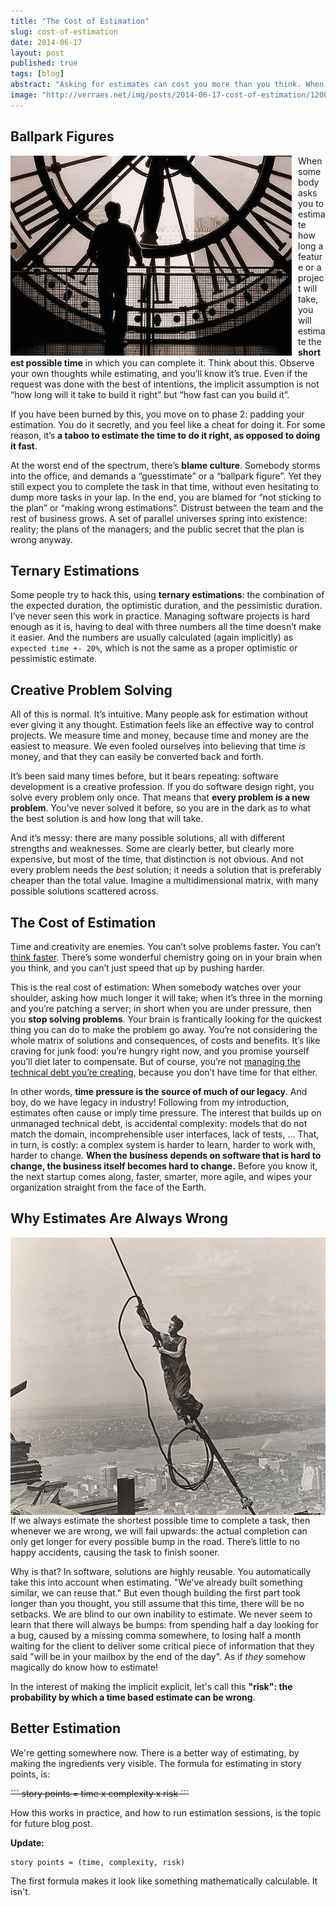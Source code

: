 ```yaml
---
title: "The Cost of Estimation"
slug: cost-of-estimation
date: 2014-06-17
layout: post
published: true
tags: [blog]
abstract: "Asking for estimates can cost you more than you think. When you do estimate, take into account time, complexity, and risk."
image: "http://verraes.net/img/posts/2014-06-17-cost-of-estimation/1200521270Hine_Icarus_575.jpg"
---
```




## Ballpark Figures

<img style="float:left;margin-right: 10px" src="/img/posts/2014-06-17-cost-of-estimation/78704029_3e0e8cf027_z.jpg" alt="Risk">

When somebody asks you to estimate how long a feature or a project will take, you will estimate the **shortest possible time** in which you can complete it. Think about this. Observe your own thoughts while estimating, and you’ll know it’s true. Even if the request was done with the best of intentions, the implicit assumption is not “how long will it take to build it right” but “how fast can you build it”.

If you have been burned by this, you move on to phase 2: padding your estimation. You do it secretly, and you feel like a cheat for doing it. For some reason, it’s **a taboo to estimate the time to do it right, as opposed to doing it fast**.

At the worst end of the spectrum, there’s **blame culture**. Somebody storms into the office, and demands a “guesstimate” or a “ballpark figure”. Yet they still expect you to complete the task in that time, without even hesitating to dump more tasks in your lap. In the end, you are blamed for “not sticking to the plan” or “making wrong estimations”. Distrust between the team and the rest of business grows. A set of parallel universes spring into existence: reality; the plans of the managers; and the public secret that the plan is wrong anyway.

## Ternary Estimations

Some people try to hack this, using **ternary estimations**: the combination of the expected duration, the optimistic duration, and the pessimistic duration. I’ve never seen this work in practice. Managing software projects is hard enough as it is, having to deal with three numbers all the time doesn’t make it easier. And the numbers are usually calculated (again implicitly) as `expected time +- 20%`, which is not the same as a proper optimistic or pessimistic estimate.

## Creative Problem Solving

All of this is normal. It’s intuitive. Many people ask for estimation without ever giving it any thought. Estimation feels like an effective way to control projects. We measure time and money, because time and money are the easiest to measure. We even fooled ourselves into believing that time _is_ money, and that they can easily be converted back and forth.

It’s been said many times before, but it bears repeating: software development is a creative profession. If you do software  design right, you solve every problem only once. That means that **every problem is a new problem**. You’ve never solved it before, so you are in the dark as to what the best solution is and how long that will take.

And it’s messy: there are many possible solutions, all with different strengths and weaknesses. Some are clearly better, but clearly more expensive, but most of the time, that distinction is not obvious. And not every problem needs the *best* solution; it needs a solution that is preferably cheaper than the total value. Imagine a multidimensional matrix, with many possible solutions scattered across.

## The Cost of Estimation


Time and creativity are enemies. You can’t solve problems faster. You can’t [think faster](http://amzn.to/1iDPNQY). There’s some wonderful chemistry going on in your brain when you think, and you can’t just speed that up by pushing harder.

This is the real cost of estimation: When somebody watches over your shoulder, asking how much longer it will take; when it’s three in the morning and you’re patching a server; in short when you are under pressure, then you **stop solving problems**. Your brain is frantically looking for the quickest thing you can do to make the problem go away. You’re not considering the whole matrix of solutions and consequences, of costs and benefits. It’s like craving for junk food: you’re hungry right now, and you promise yourself you’ll diet later to compensate. But of course, you’re not [managing the technical debt you’re creating](http://verraes.net/2013/07/managed-technical-debt/), because you don’t have time for that either.

In other words, **time pressure is the source of much of our legacy**. And boy, do we have legacy in industry! Following from my introduction, estimates often cause or imply time pressure. The interest that builds up on unmanaged technical debt, is accidental complexity: models that do not match the domain, incomprehensible user interfaces, lack of tests, … That, in turn, is costly: a complex system is harder to learn, harder to work with, harder to change. **When the business depends on software that is hard to change, the business itself becomes hard to change.** Before you know it, the next startup comes along, faster, smarter, more agile, and wipes your organization straight from the face of the Earth.

## Why Estimates Are Always Wrong

<img style="float:right;margin-left: 10px" src="/img/posts/2014-06-17-cost-of-estimation/1200521270Hine_Icarus_575.jpg" alt="Risk">

If we always estimate the shortest possible time to complete a task, then whenever we are wrong, we will fail upwards: the actual completion can only get longer for every possible bump in the road. There’s little to no happy accidents, causing the task to finish sooner. 

Why is that? In software, solutions are highly reusable. You automatically take this into account when estimating. "We've already built something similar, we can reuse that." But even though building the first part took longer than you thought, you still assume that this time, there will be no setbacks. We are blind to our own inability to estimate. We never seem to learn that there will always be bumps: from spending half a day looking for a bug, caused by a missing comma somewhere, to losing half a month waiting for the client to deliver some critical piece of information that they said "will be in your mailbox by the end of the day". As if _they_ somehow magically do know how to estimate!

In the interest of making the implicit explicit, let's call this **"risk": the probability by which a time based estimate can be wrong**.


## Better Estimation

We're getting somewhere now. There is a better way of estimating, by making the ingredients very visible. The formula for estimating in story points, is:

<del>
```
story points = time x complexity x risk
```
</del>

How this works in practice, and how to run estimation sessions, is the topic for future blog post.

**Update:**

```
story points = (time, complexity, risk)
```

The first formula makes it look like something mathematically calculable. It isn't.
